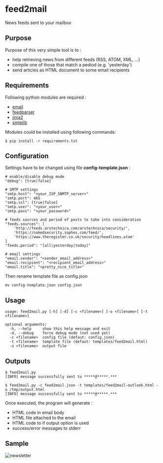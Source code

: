 # feed2mail
News feeds sent to your mailbox

## Purpose 
Purpose of this very simple tool is to :
- help retrieving news from different feeds (RSS, ATOM, XML, ...)
- compile one of those that match a pediod (e.g. 'yesterday')
- send articles as HTML document to some email recipients

## Requirements
Following python modules are required :
- [email](https://docs.python.org/3/library/email.html)
- [feedparser](https://pythonhosted.org/feedparser/)
- [jinja2](http://jinja.pocoo.org/)
- [smtplib](https://docs.python.org/3/library/smtplib.html)

Modules could be installed using following commands:
```
$ pip install -r requirements.txt
```
## Configuration
Settings have to be changed using file **config-template.json** :
```
# enable/disable debug mode
"debug": [true|false]

# SMTP settings
"smtp.host": "<your_ISP_SNMTP_server>"
"smtp.port": 465
"smtp.ssl": [true|false]
"smtp.user": "<your_user>"
"smtp.pass": "<your_password>"

# feeds sources and period of posts to take into consideration
"feeds.sources": [
    'http://feeds.arstechnica.com/arstechnica/security/',
    'https://nakedsecurity.sophos.com/feed/',
    'https://www.theregister.co.uk/security/headlines.atom'
]
"feeds.period": "[all|yesterday|today]"

# email settings
"email.sender": "<sender_email_address>"
"email.recipient": "<recipient_email_address>"
"email.title": "<pretty_nice_title>"
```
Then rename template file as config.json
```
mv config-template.json config.json
```
## Usage
```
usage: feed2mail.py [-h] [-d] [-c <filename>] [-o <filename>] [-t <filename>]

optional arguments:
  -h, --help     show this help message and exit
  -d, --debug    force debug mode (not used yet)
  -c <filename>  config file (defaut: config.json)
  -t <filename>  template file (defaut: templates/feed2mail.html)
  -o <filename>  output file
```
## Outputs
```
$ feed2mail.py
[INFO] message successfully sent to *****@*****.***

$ feed2mail.py -c feed2mail.json -t templates/feed2mail-outlook.html -o /tmp/output.html
[INFO] message successfully sent to *****@*****.***
```
Once executed, the program will generate :
- HTML code in email body
- HTML file attached to the email
- HTML code to <filename> if output option is used
- success/error messages to stderr
    
## Sample
![newsletter](https://github.com/vmapps/samples/feed2mail.png)


